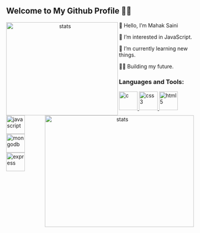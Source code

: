 <!--
<div align="center">
   <a href="https://github.com/Mahak-2701">
      <picture>
           <source media="(prefers-color-scheme: dark)" srcset="./assets/drawing-dark.svg" height="350" width="1000" />
           <source media="(prefers-color-scheme: light)" srcset="./assets/drawing-light.svg" height="350" width=""1000 />
           <img alt="this is art" src="./assets/default.svg" height="300" width="1000" />
     </picture>
   </a>
</div>
-->
## Welcome to My Github Profile 🧑‍💻

<div align="center">
   <img
    align="left"
    src="https://github-readme-stats.vercel.app/api/top-langs/?username=Mahak-2701&theme=shades-of-purple&hide_border=true&include_all_commits=true&count_private=true&layout=compact" 
    alt="stats" 
    width="300" 
    height="250" 
/>
<img
    align="right"
    src="https://streak-stats.demolab.com?user=Mahak-2701&theme=tokyonight&hide_border=true&background=45%2C492342%2C2F6F69" 
    alt="stats" 
    width="400" 
    height="300" 
/>
</div>

👋 Hello, I’m Mahak Saini

👀 I’m interested in JavaScript.

🌱 I’m currently learning new things.

🧑‍💻 Building my future.

### Languages and Tools:

<div align="left">
    <a href="https://en.wikipedia.org/wiki/C_(programming_language)" target="_blank" rel="noreferrer">
        <img src="https://cdn.jsdelivr.net/gh/offensive-vk/Icons@master/c/c-original.svg" alt="c" width="50" height="50" /> </a> 
    <a href="https://www.w3schools.com/css/" target="_blank" rel="noreferrer"> 
        <img src="https://cdn.jsdelivr.net/gh/offensive-vk/Icons@master/css3/css3-original-wordmark.svg" alt="css3" width="50" height="50" /> </a> 
    <a href="https://www.w3.org/html/" target="_blank" rel="noreferrer"> 
        <img src="https://cdn.jsdelivr.net/gh/offensive-vk/Icons@master/html5/html5-original-wordmark.svg" alt="html5" width="50" height="50" /> </a> 
    <a href="https://developer.mozilla.org/en-US/docs/Web/JavaScript" target="_blank" rel="noreferrer">
        <img src="https://cdn.jsdelivr.net/gh/offensive-vk/Icons@master/javascript/javascript-original.svg" alt="javascript" width="50" height="50" /> </a> 
    <a href="https://www.mongodb.com/" target="_blank" rel="noreferrer"> 
        <img src="https://cdn.jsdelivr.net/gh/offensive-vk/Icons@master/mongodb/mongodb-original-wordmark.svg" alt="mongodb" width="50" height="50" /> </a> 
      <a href="https://expressjs.com/" target="_blank" rel="noreferrer"> 
        <img src="https://cdn.jsdelivr.net/gh/offensive-vk/Icons@master/express/express-original-wordmark.svg" alt="express" width="50" height="50" /> </a> 
</div>

<div align="center">
<a href="https://github.com/Mahak-2701">
   <picture>
    <source media="(prefers-color-scheme: dark)" srcset="https://ssr-contributions-svg.vercel.app/_/Mahak-2701?chart=3dbar&gap=0.6&scale=2&flatten=2&animation=wave&animation_duration=5&animation_delay=0.06&animation_amplitude=24&animation_frequency=0.1&animation_wave_center=0_3&format=svg&weeks=34&theme=native&dark=true">
    <source media="(prefers-color-scheme: light)" srcset="https://ssr-contributions-svg.vercel.app/_/Mahak-2701?chart=3dbar&gap=0.6&scale=2&flatten=2&animation=wave&animation_duration=5&animation_delay=0.06&animation_amplitude=24&animation_frequency=0.1&animation_wave_center=0_3&format=svg&weeks=34&theme=native">
    <img alt="" src="[https://ssr-contributions-svg.vercel.app/_/CatsJuice?chart=3dbar&flatten=1&weeks=40&animation=wave&format=svg&gap=0.6&animation_frequency=0.2&animation_amplitude=20&theme=pink](https://ssr-contributions-svg.vercel.app/_/Mahak-2701?chart=3dbar&gap=0.6&scale=2&flatten=2&animation=wave&animation_duration=5&animation_delay=0.06&animation_amplitude=24&animation_frequency=0.1&animation_wave_center=0_3&format=svg&weeks=34&theme=native)" >
  </picture>
</a>
</div>
